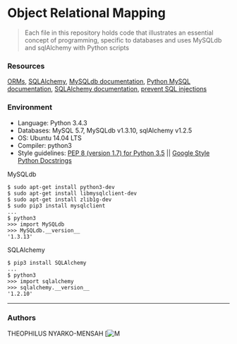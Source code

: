# Object Relational Mapping
> Each file in this repository holds code that illustrates an essential concept of programming,
> specific to databases and uses MySQLdb and sqlAlchemy with Python scripts

### Resources
[ORMs](https://www.fullstackpython.com/object-relational-mappers-orms.html), [SQLAlchemy](https://www.fullstackpython.com/sqlalchemy.html), [MySQLdb documentation](https://mysqlclient.readthedocs.io/), [Python MySQL documentation](http://www.mikusa.com/python-mysql-docs/index.html), [SQLAlchemy documentation](http://docs.sqlalchemy.org/en/latest/orm/tutorial.html), [prevent SQL injections](http://bobby-tables.com/python)

### Environment
* Language: Python 3.4.3
* Databases: MySQL 5.7, MySQLdb v1.3.10, sqlAlchemy v1.2.5
* OS: Ubuntu 14.04 LTS
* Compiler: python3
* Style guidelines: [PEP 8 (version 1.7) for Python 3.5](https://www.python.org/dev/peps/pep-0008/) || [Google Style Python Docstrings](http://sphinxcontrib-napoleon.readthedocs.io/en/latest/example_google.html)

MySQLdb
```
$ sudo apt-get install python3-dev
$ sudo apt-get install libmysqlclient-dev
$ sudo apt-get install zlib1g-dev
$ sudo pip3 install mysqlclient
...
$ python3
>>> import MySQLdb
>>> MySQLdb.__version__ 
'1.3.13'
```
SQLAlchemy
```
$ pip3 install SQLAlchemy
...
$ python3
>>> import sqlalchemy
>>> sqlalchemy.__version__ 
'1.2.10'
```
---
### Authors
THEOPHILUS NYARKO-MENSAH [![M](https://github.com/KOBBY-IM)
